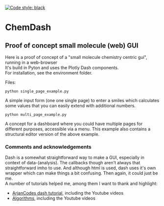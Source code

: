 [![Code style: black](https://img.shields.io/badge/code%20style-black-000000.svg)](https://github.com/psf/black)

# ChemDash
## Proof of concept small molecule (web) GUI
Here is a proof of concept of a "small molecule chemistry centric gui", running in a web-browser<br>
It's build in Pyton and uses the Plotly Dash components.<br>
For installation, see the environment folder.<br>

Files:<br>
```
python single_page_example.py 
```
A simple input form (one one single page) to enter a smiles which calculates some values that you can easily extend with additional numbers.
```
python multi_page_example.py
```
A concept for a dashboard where you could have multiple pages for different purposes, accessible via a menu. This example also contains a structural editor version of the above example.
<br>
### Comments and acknowledgements
Dash is a somewhat straightforward way to make a GUI, especially in context of data-(analysis). The callbacks though aren't always that straightforward imho to use. And although html is used, dash uses it's own wrapper which can make things a bit confusing. Then again, it could just be me.<br>
A number of tutorials helped me, among them I want to thank and highlight:<br> 
* [ArjanCodes dash tutorial](https://github.com/ArjanCodes/2022-dash), including the Youtube videos
* [Algorithms](https://github.com/siddharthajuprod07/algorithms), including the Youtube videos

